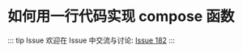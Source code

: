 # 如何用一行代码实现 compose 函数



::: tip Issue 
 欢迎在 Issue 中交流与讨论: [Issue 182](https://github.com/shfshanyue/Daily-Question/issues/182) 
:::




